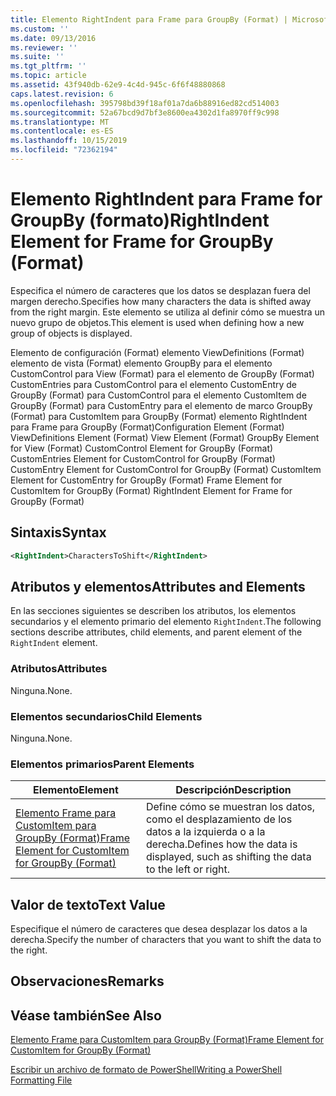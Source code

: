 ```yaml
---
title: Elemento RightIndent para Frame para GroupBy (Format) | Microsoft Docs
ms.custom: ''
ms.date: 09/13/2016
ms.reviewer: ''
ms.suite: ''
ms.tgt_pltfrm: ''
ms.topic: article
ms.assetid: 43f940db-62e9-4c4d-945c-6f6f48880868
caps.latest.revision: 6
ms.openlocfilehash: 395798bd39f18af01a7da6b88916ed82cd514003
ms.sourcegitcommit: 52a67bcd9d7bf3e8600ea4302d1fa8970ff9c998
ms.translationtype: MT
ms.contentlocale: es-ES
ms.lasthandoff: 10/15/2019
ms.locfileid: "72362194"
---
```

# <a name="rightindent-element-for-frame-for-groupby-format"></a><span data-ttu-id="164a2-102">Elemento RightIndent para Frame for GroupBy (formato)</span><span class="sxs-lookup"><span data-stu-id="164a2-102">RightIndent Element for Frame for GroupBy (Format)</span></span>

<span data-ttu-id="164a2-103">Especifica el número de caracteres que los datos se desplazan fuera del margen derecho.</span><span class="sxs-lookup"><span data-stu-id="164a2-103">Specifies how many characters the data is shifted away from the right margin.</span></span> <span data-ttu-id="164a2-104">Este elemento se utiliza al definir cómo se muestra un nuevo grupo de objetos.</span><span class="sxs-lookup"><span data-stu-id="164a2-104">This element is used when defining how a new group of objects is displayed.</span></span>

<span data-ttu-id="164a2-105">Elemento de configuración (Format) elemento ViewDefinitions (Format) elemento de vista (Format) elemento GroupBy para el elemento CustomControl para View (Format) para el elemento de GroupBy (Format) CustomEntries para CustomControl para el elemento CustomEntry de GroupBy (Format) para CustomControl para el elemento CustomItem de GroupBy (Format) para CustomEntry para el elemento de marco GroupBy (Format) para CustomItem para GroupBy (Format) elemento RightIndent para Frame para GroupBy (Format)</span><span class="sxs-lookup"><span data-stu-id="164a2-105">Configuration Element (Format) ViewDefinitions Element (Format) View Element (Format) GroupBy Element for View (Format) CustomControl Element for GroupBy (Format) CustomEntries Element for CustomControl for GroupBy (Format) CustomEntry Element for CustomControl for GroupBy (Format) CustomItem Element for CustomEntry for GroupBy (Format) Frame Element for CustomItem for GroupBy (Format) RightIndent Element for Frame for GroupBy (Format)</span></span>

## <a name="syntax"></a><span data-ttu-id="164a2-106">Sintaxis</span><span class="sxs-lookup"><span data-stu-id="164a2-106">Syntax</span></span>

```xml
<RightIndent>CharactersToShift</RightIndent>
```

## <a name="attributes-and-elements"></a><span data-ttu-id="164a2-107">Atributos y elementos</span><span class="sxs-lookup"><span data-stu-id="164a2-107">Attributes and Elements</span></span>

<span data-ttu-id="164a2-108">En las secciones siguientes se describen los atributos, los elementos secundarios y el elemento primario del elemento `RightIndent`.</span><span class="sxs-lookup"><span data-stu-id="164a2-108">The following sections describe attributes, child elements, and parent element of the `RightIndent` element.</span></span>

### <a name="attributes"></a><span data-ttu-id="164a2-109">Atributos</span><span class="sxs-lookup"><span data-stu-id="164a2-109">Attributes</span></span>

<span data-ttu-id="164a2-110">Ninguna.</span><span class="sxs-lookup"><span data-stu-id="164a2-110">None.</span></span>

### <a name="child-elements"></a><span data-ttu-id="164a2-111">Elementos secundarios</span><span class="sxs-lookup"><span data-stu-id="164a2-111">Child Elements</span></span>

<span data-ttu-id="164a2-112">Ninguna.</span><span class="sxs-lookup"><span data-stu-id="164a2-112">None.</span></span>

### <a name="parent-elements"></a><span data-ttu-id="164a2-113">Elementos primarios</span><span class="sxs-lookup"><span data-stu-id="164a2-113">Parent Elements</span></span>

|<span data-ttu-id="164a2-114">Elemento</span><span class="sxs-lookup"><span data-stu-id="164a2-114">Element</span></span>|<span data-ttu-id="164a2-115">Descripción</span><span class="sxs-lookup"><span data-stu-id="164a2-115">Description</span></span>|
|-------------|-----------------|
|[<span data-ttu-id="164a2-116">Elemento Frame para CustomItem para GroupBy (Format)</span><span class="sxs-lookup"><span data-stu-id="164a2-116">Frame Element for CustomItem for GroupBy (Format)</span></span>](./frame-element-for-customitem-for-groupby-format.md)|<span data-ttu-id="164a2-117">Define cómo se muestran los datos, como el desplazamiento de los datos a la izquierda o a la derecha.</span><span class="sxs-lookup"><span data-stu-id="164a2-117">Defines how the data is displayed, such as shifting the data to the left or right.</span></span>|

## <a name="text-value"></a><span data-ttu-id="164a2-118">Valor de texto</span><span class="sxs-lookup"><span data-stu-id="164a2-118">Text Value</span></span>

<span data-ttu-id="164a2-119">Especifique el número de caracteres que desea desplazar los datos a la derecha.</span><span class="sxs-lookup"><span data-stu-id="164a2-119">Specify the number of characters that you want to shift the data to the right.</span></span>

## <a name="remarks"></a><span data-ttu-id="164a2-120">Observaciones</span><span class="sxs-lookup"><span data-stu-id="164a2-120">Remarks</span></span>

## <a name="see-also"></a><span data-ttu-id="164a2-121">Véase también</span><span class="sxs-lookup"><span data-stu-id="164a2-121">See Also</span></span>

[<span data-ttu-id="164a2-122">Elemento Frame para CustomItem para GroupBy (Format)</span><span class="sxs-lookup"><span data-stu-id="164a2-122">Frame Element for CustomItem for GroupBy (Format)</span></span>](./frame-element-for-customitem-for-groupby-format.md)

[<span data-ttu-id="164a2-123">Escribir un archivo de formato de PowerShell</span><span class="sxs-lookup"><span data-stu-id="164a2-123">Writing a PowerShell Formatting File</span></span>](./writing-a-powershell-formatting-file.md)
